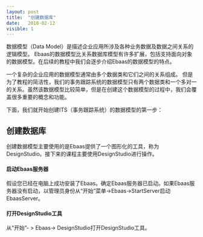 ```yaml
---
layout: post
title:  "创建数据库"
date:   2018-02-12
visible: 1
---
```


数据模型（Data Model）是描述企业应用所涉及各种业务数据及数据之间关系的逻辑模型。 Ebaas的数据模型比关系数据库模型有许多扩展，包括支持面向对象的数据模型。在后续的教程中我们会逐步介绍Ebaas的数据模型的特点。

一个复杂的企业应用的数据模型通常由多个数据类和它们之间的关系组成。 但是为了教程的简洁性，我们的事务跟踪系统的数据模型只有两个数据类和一个多对一的关系。虽然该数据模型比较简单，但是在创建这个数据模型的过程中，我们会覆盖很多重要的概念和功能。

下面，我们就开始创建ITS（事务跟踪系统）的数据模型的第一步：

## 创建数据库

创建数据模型主要使用的是Ebaas提供了一个图形化的工具，称为DesignStudio。接下来的课程主要使用DesignStudio进行操作。

#### 启动Ebaas服务器

假设您已经在电脑上成功安装了Ebaas。确定Ebaas服务器已启动。如果Ebaas服务器没有启动，以管理员身份从“开始”菜单->Ebaas->StartServer启动EbaasServer。

#### 打开DesignStudio工具

从“开始”- > Ebaas-> DesignStudio打开DesignStudio工具。
